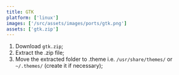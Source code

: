```yaml
---
title: GTK
platform: ['linux']
images: ['/src/assets/images/ports/gtk.png']
assets: ['gtk.zip']
---
```


1. Download `gtk.zip`;
2. Extract the .zip file;
3. Move the extracted folder to .theme i.e. `/usr/share/themes/` or `~/.themes/` (create it if necessary);

